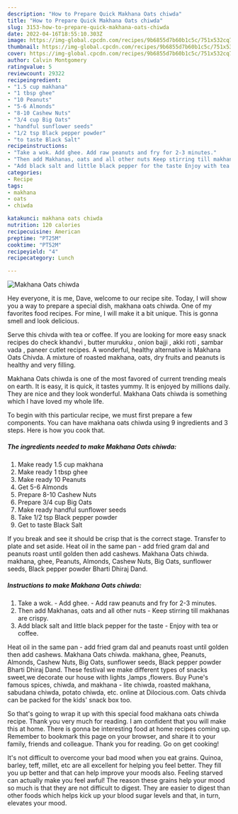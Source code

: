 ```yaml
---
description: "How to Prepare Quick Makhana Oats chiwda"
title: "How to Prepare Quick Makhana Oats chiwda"
slug: 3153-how-to-prepare-quick-makhana-oats-chiwda
date: 2022-04-16T18:55:10.303Z
image: https://img-global.cpcdn.com/recipes/9b6855d7b60b1c5c/751x532cq70/makhana-oats-chiwda-recipe-main-photo.jpg
thumbnail: https://img-global.cpcdn.com/recipes/9b6855d7b60b1c5c/751x532cq70/makhana-oats-chiwda-recipe-main-photo.jpg
cover: https://img-global.cpcdn.com/recipes/9b6855d7b60b1c5c/751x532cq70/makhana-oats-chiwda-recipe-main-photo.jpg
author: Calvin Montgomery
ratingvalue: 5
reviewcount: 29322
recipeingredient:
- "1.5 cup makhana"
- "1 tbsp ghee"
- "10 Peanuts"
- "5-6 Almonds"
- "8-10 Cashew Nuts"
- "3/4 cup Big Oats"
- "handful sunflower seeds"
- "1/2 tsp Black pepper powder"
- "to taste Black Salt"
recipeinstructions:
- "Take a wok. Add ghee. Add raw peanuts and fry for 2-3 minutes."
- "Then add Makhanas, oats and all other nuts Keep stirring till makhanas are crispy."
- "Add black salt and little black pepper for the taste Enjoy with tea or coffee."
categories:
- Recipe
tags:
- makhana
- oats
- chiwda

katakunci: makhana oats chiwda 
nutrition: 120 calories
recipecuisine: American
preptime: "PT25M"
cooktime: "PT52M"
recipeyield: "4"
recipecategory: Lunch

---
```



![Makhana Oats chiwda](https://img-global.cpcdn.com/recipes/9b6855d7b60b1c5c/751x532cq70/makhana-oats-chiwda-recipe-main-photo.jpg)

Hey everyone, it is me, Dave, welcome to our recipe site. Today, I will show you a way to prepare a special dish, makhana oats chiwda. One of my favorites food recipes. For mine, I will make it a bit unique. This is gonna smell and look delicious.

Serve this chivda with tea or coffee. If you are looking for more easy snack recipes do check khandvi , butter murukku , onion bajji , akki roti , sambar vada , paneer cutlet recipes. A wonderful, healthy alternative is Makhana Oats Chivda. A mixture of roasted makhana, oats, dry fruits and peanuts is healthy and very filling.

Makhana Oats chiwda is one of the most favored of current trending meals on earth. It is easy, it is quick, it tastes yummy. It is enjoyed by millions daily. They are nice and they look wonderful. Makhana Oats chiwda is something which I have loved my whole life.


To begin with this particular recipe, we must first prepare a few components. You can have makhana oats chiwda using 9 ingredients and 3 steps. Here is how you cook that.

<!--inarticleads1-->

##### The ingredients needed to make Makhana Oats chiwda:

1. Make ready 1.5 cup makhana
1. Make ready 1 tbsp ghee
1. Make ready 10 Peanuts
1. Get 5-6 Almonds
1. Prepare 8-10 Cashew Nuts
1. Prepare 3/4 cup Big Oats
1. Make ready handful sunflower seeds
1. Take 1/2 tsp Black pepper powder
1. Get to taste Black Salt


If you break and see it should be crisp that is the correct stage. Transfer to plate and set aside. Heat oil in the same pan - add fried gram dal and peanuts roast until golden then add cashews. Makhana Oats chiwda. makhana, ghee, Peanuts, Almonds, Cashew Nuts, Big Oats, sunflower seeds, Black pepper powder Bharti Dhiraj Dand. 

<!--inarticleads2-->

##### Instructions to make Makhana Oats chiwda:

1. Take a wok. - Add ghee. - Add raw peanuts and fry for 2-3 minutes.
1. Then add Makhanas, oats and all other nuts - Keep stirring till makhanas are crispy.
1. Add black salt and little black pepper for the taste - Enjoy with tea or coffee.


Heat oil in the same pan - add fried gram dal and peanuts roast until golden then add cashews. Makhana Oats chiwda. makhana, ghee, Peanuts, Almonds, Cashew Nuts, Big Oats, sunflower seeds, Black pepper powder Bharti Dhiraj Dand. These festival we make different types of snacks sweet,we decorate our house with lights ,lamps ,flowers. Buy Pune&#39;s famous spices, chiwda, and makhana - lite chiwda, roasted makhana, sabudana chiwda, potato chiwda, etc. online at Dilocious.com. Oats chivda can be packed for the kids&#39; snack box too. 

So that's going to wrap it up with this special food makhana oats chiwda recipe. Thank you very much for reading. I am confident that you will make this at home. There is gonna be interesting food at home recipes coming up. Remember to bookmark this page on your browser, and share it to your family, friends and colleague. Thank you for reading. Go on get cooking!

It's not difficult to overcome your bad mood when you eat grains. Quinoa, barley, teff, millet, etc are all excellent for helping you feel better. They fill you up better and that can help improve your moods also. Feeling starved can actually make you feel awful! The reason these grains help your mood so much is that they are not difficult to digest. They are easier to digest than other foods which helps kick up your blood sugar levels and that, in turn, elevates your mood.
